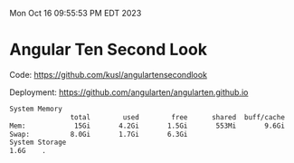 Mon Oct 16 09:55:53 PM EDT 2023

# Angular Ten Second Look

Code: https://github.com/kusl/angulartensecondlook

Deployment: https://github.com/angularten/angularten.github.io

```bash
System Memory
               total        used        free      shared  buff/cache   available
Mem:            15Gi       4.2Gi       1.5Gi       553Mi       9.6Gi        10Gi
Swap:          8.0Gi       1.7Gi       6.3Gi
System Storage
1.6G	.
```
```bash
